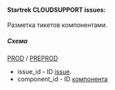 #### Startrek CLOUDSUPPORT issues:

Разметка тикетов компонентами.

##### Схема

[PROD](https://yt.yandex-team.ru/hahn/navigation?path=//home/cloud-dwh/data/prod/ods/startrek/cloud_support/issue_components)
/ [PREPROD](https://yt.yandex-team.ru/hahn/navigation?path=//home/cloud-dwh/data/preprod/ods/startrek/cloud_support/issue_components)

- issue_id - ID [issue](https://a.yandex-team.ru/arc_vcs/cloud/dwh/nirvana/vh/workflows/ods/yt/startrek/cloud_support/issues).
- component_id - ID [компонента](https://a.yandex-team.ru/arc_vcs/cloud/dwh/nirvana/vh/workflows/ods/yt/startrek/cloud_support/components)